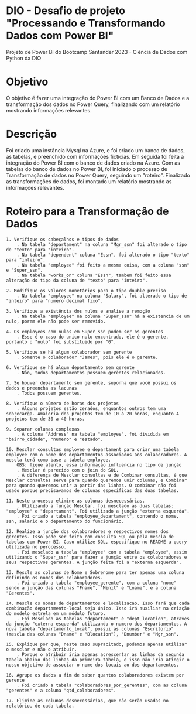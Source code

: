 # DIO - Desafio de projeto "Processando e Transformando Dados com Power BI"

Projeto de Power BI do Bootcamp Santander 2023 - Ciência de Dados com Python da DIO

# Objetivo

O objetivo é fazer uma integração do Power BI com um Banco de Dados e a transformação dos dados no Power Query, finalizando com um relatório mostrando informações relevantes.

# Descrição

Foi criado uma instância Mysql na Azure, e foi criado um banco de dados, as tabelas, e preenchido com informações fictícias. Em seguida foi feita a integração do Power BI com o banco de dados criado na Azure. Com as tabelas do banco de dados no Power BI, foi iniciado o processo de Transformação de dados no Power Query, seguindo um "roteiro". Finalizado as transformações de dados, foi montado um relatório mostrando as informações relevantes.

# Roteiro para a Transformação de Dados

    1. Verifique os cabeçalhos e tipos de dados
	    . Na tabela "departament" na coluna "Mgr_ssn" foi alterado o tipo de "texto" para "inteiro". 
	    . Na tabela "dependent" coluna "Essn", foi alterado o tipo "texto" para "inteiro".
	    . Na tabela "employee" foi feito a mesma coisa, com a coluna "ssn" e "Super_ssn". 
	    . Na tabela "works_on" coluna "Essn", tambem foi feito essa alteração do tipo da coluna de "texto" para "inteiro".
	
    2. Modifique os valores monetários para o tipo double preciso
	    . Na tabela "employee" na coluna "Salary", foi alterado o tipo de "inteiro" para "numero decimal fixo".

    3. Verifique a existência dos nulos e analise a remoção
        . Na tabela "employee" na coluna "Super_ssn" há a existencia de um nulo, porem ele não pode ser removido. 

    4. Os employees com nulos em Super_ssn podem ser os gerentes
        . Esse é o caso do unico nulo encontrado, ele é o gerente, portanto o "nulo" foi substituido por "0".

    5. Verifique se há algum colaborador sem gerente
        . Somente o colaborador "James", pois ele é o gerente.

    6. Verifique se há algum departamento sem gerente
        . Não, todos departamentos possuem gerentes relacionados.

    7. Se houver departamento sem gerente, suponha que você possui os dados e preencha as lacunas
        . Todos possuem gerentes.

    8. Verifique o número de horas dos projetos
        . Alguns projetos estão zerados, enquantos outros tem uma sobrecarga. Amaioria dos projetos tem de 10 a 20 horas, enquanto 4 projetos tem de 30 a 40 horas.

    9. Separar colunas complexas
        . A coluna "Address" na tabela "employee", foi dividida em "bairro_cidade", "numero" e "estado".

    10. Mesclar consultas employee e departament para criar uma tabela employee com o nome dos departamentos associados aos colaboradores. A mescla terá como base a tabela employee.
        OBS: fique atento, essa informação influencia no tipo de junção
        . Mesclar é parecido com o join do SQL.
        . A diferença de Mesclar consultas e de Combinar consultas, é que Mesclar consultas serve para quando queremos unir colunas, e Combinar para quando queremos unir a partir das linhas. O combinar não foi usado porque precisavamos de colunas especificas das duas tabelas.

    11. Neste processo elimine as colunas desnecessárias.
        . Utilizando a função Mesclar, foi mesclado as duas tabelas: "employee" e "departament". Foi utilizado a junção "externa esquerda".
        . Foi criado a tabela "employee_departament", contendo o nome, ssn, salario e o departamento do funcionário.

    12. Realize a junção dos colaboradores e respectivos nomes dos gerentes. Isso pode ser feito com consulta SQL ou pela mescla de tabelas com Power BI. Caso utilize SQL, especifique no README a query utilizada no perocesso.
        . Foi mesclado a tabela "employee" com a tabela "employee", assim utilizando o "Super_ssn" para fazer a junção entre os colaboradores e seus respectivos gerentes. A junção feita foi a "externa esquerda".

    13. Mescle as colunas de Nome e Sobrenome para ter apenas uma coluna definindo os nomes dos colaboradores.
        . Foi criado a tabela "employee_gerente", com a coluna "nome" sendo a junção das colunas "Fname", "Minit" e "Lname", e a coluna "Gerentes". 

    14. Mescle os nomes de departamentos e localizacao. Isso fará que cada combinação departamento-local seja único. Isso irá auxiliar na criação do modelo estrela em um módulo futuro.
        . Foi Mesclado as tabelas "departament" e "dept_location", atraves da junção "externa esquerda" utilizando o numero dos departamentos. A nova tabela "departamento_local", possui as colunas "Escritorio" (mescla das colunas "Dname" e "Dlocation"), "Dnumber" e "Mgr_ssn".

    15. Explique por que, neste caso supracitado, podemos apenas utilizar o mesclar e não o atribuir.
        . Porque o atribuir iria apenas acrescentar as linhas da segunda tabela abaixo das linhas da primeira tabela, e isso não iria atingir o nosso objetivo de associar o nome dos locais ao dos departamentos. 

    16. Agrupe os dados a fim de saber quantos colaboradores existem por gerente
        . Foi criado a tabela "colaboradores_por_gerentes", com as coluna "gerentes" e a coluna "qtd_colaboradores".

    17. Elimine as colunas desnecessárias, que não serão usadas no relatório, de cada tabela.
